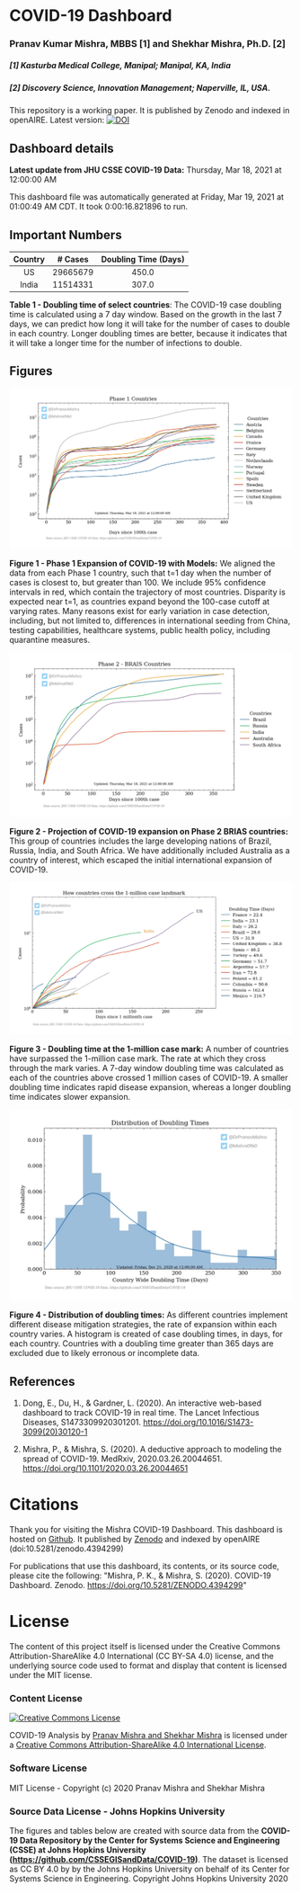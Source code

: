 
COVID-19 Dashboard
==================
  
### Pranav Kumar Mishra, MBBS [1] and Shekhar Mishra, Ph.D. [2]  
##### [1] Kasturba Medical College, Manipal; Manipal, KA, India  
##### [2] Discovery Science, Innovation Management; Naperville, IL, USA.



  
This repository is a working paper. It is published by Zenodo and indexed in openAIRE. Latest version: [![DOI](https://zenodo.org/badge/287867933.svg)](https://zenodo.org/badge/latestdoi/287867933)  
## Dashboard details  
**Latest update from JHU CSSE COVID-19 Data:** Thursday, Mar 18, 2021 at 12:00:00 AM 

  
This dashboard file was automatically generated at Friday, Mar 19, 2021 at 01:00:49 AM CDT. It took 0:00:16.821896 to run.  
## Important Numbers
  
|**Country**|**# Cases**|**Doubling Time (Days)**  
| :----------:  | :----------:  | :----------:  |  
US |29665679 | 450.0  
India |11514331 | 307.0

**Table 1 - Doubling time of select countries**: The COVID-19 case doubling time is calculated using a 7 day window. Based on the growth in the last 7 days, we can predict how long it will take for the number of cases to double in each country. Longer doubling times are better, because it indicates that it will take a longer time for the number of infections to double.  

  

  
## Figures

![Phase 1 Countries](https://github.com/pranavmishra90/COVID-19/blob/master/Figures/Phase_1_Countries.jpg) 

**Figure 1 - Phase 1 Expansion of COVID-19 with Models:** We aligned the data from each Phase 1 country, such that t=1 day when the number of cases is closest to, but greater than 100. We include 95% confidence intervals in red, which contain the trajectory of most countries. Disparity is expected near t=1, as countries expand beyond the 100-case cutoff at varying rates. Many reasons exist for early variation in case detection, including, but not limited to, differences in international seeding from China, testing capabilities, healthcare systems, public health policy, including quarantine measures.

![Phase 2 BRIAS Countries](https://github.com/pranavmishra90/COVID-19/blob/master/Figures/Phase_2_BRIAS_Countries.jpg) 

**Figure 2 - Projection of COVID-19 expansion on Phase 2 BRIAS countries:** This group of countries includes the large developing nations of Brazil, Russia, India, and South Africa. We have additionally included Australia as a country of interest, which escaped the initial international expansion of COVID-19.

![Doubling Time when crossing 1M cases](https://github.com/pranavmishra90/COVID-19/blob/master/Figures/Doubling_time_when_crossing_1M_cases.jpg) 

**Figure 3 - Doubling time at the 1-million case mark:** A number of countries have surpassed the 1-million case mark. The rate at which they cross through the mark varies. A 7-day window doubling time was calculated as each of the countries above crossed 1 million cases of COVID-19. A smaller doubling time indicates rapid disease expansion, whereas a longer doubling time indicates slower expansion.

![Doubling Time Histogram](https://github.com/pranavmishra90/COVID-19/blob/master/Figures/Doubling_time_histogram_(latest).jpg) 

**Figure 4 - Distribution of doubling times:** As different countries implement different disease mitigation strategies, the rate of expansion within each country varies. A histogram is created of case doubling times, in days, for each country. Countries with a doubling time greater than 365 days are excluded due to likely erronous or incomplete data.  
## References

1. Dong, E., Du, H., & Gardner, L. (2020). An interactive web-based dashboard to track COVID-19 in real time. The Lancet Infectious Diseases, S1473309920301201. https://doi.org/10.1016/S1473-3099(20)30120-1

2. Mishra, P., & Mishra, S. (2020). A deductive approach to modeling the spread of COVID-19. MedRxiv, 2020.03.26.20044651. https://doi.org/10.1101/2020.03.26.20044651  
# Citations  
Thank you for visiting the Mishra COVID-19 Dashboard. This dashboard is hosted on [Github](https://github.com/pranavmishra90/COVID-19). It published by [Zenodo](https://zenodo.org/record/4394299) and indexed by openAIRE (doi:10.5281/zenodo.4394299)  
  
For publications that use this dashboard, its contents, or its source code, please cite the following: "Mishra, P. K., & Mishra, S. (2020). COVID-19 Dashboard. Zenodo. https://doi.org/10.5281/ZENODO.4394299"  
# License  
The content of this project itself is licensed under the Creative Commons Attribution-ShareAlike 4.0 International (CC BY-SA 4.0) license, and the underlying source code used to format and display that content is licensed under the MIT license.  
### Content License  

 
  [![Creative Commons License](https://i.creativecommons.org/l/by-sa/4.0/88x31.png)](http://creativecommons.org/licenses/by-sa/4.0/) 
 
 
 <span xmlns:dct="http://purl.org/dc/terms/" property="dct:title">COVID-19 Analysis</span> by [Pranav Mishra and Shekhar Mishra](https://github.com/pranavmishra90/COVID-19) is licensed under a [Creative Commons Attribution-ShareAlike 4.0 International License](http://creativecommons.org/licenses/by-sa/4.0/).  
### Software License  
MIT License - Copyright (c) 2020 Pranav Mishra and Shekhar Mishra  
### Source Data License - Johns Hopkins University

  
The figures and tables below are created with source data from the **COVID-19 Data Repository by the Center for Systems Science and Engineering (CSSE) at Johns Hopkins University (https://github.com/CSSEGISandData/COVID-19)**. The dataset is licensed as CC BY 4.0 by by the Johns Hopkins University on behalf of its Center for Systems Science in Engineering. Copyright Johns Hopkins University 2020